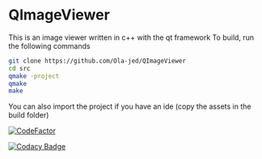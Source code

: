 # QImageViewer
This is an image viewer written in c++ with the qt framework
To build, run the following commands

```bash
git clone https://github.com/Ola-jed/QImageViewer
cd src
qmake -project
qmake
make
```
You can also import the project if you have an ide (copy the assets in the build folder)

[![CodeFactor](https://www.codefactor.io/repository/github/ola-jed/qimageviewer/badge)](https://www.codefactor.io/repository/github/ola-jed/qimageviewer)

[![Codacy Badge](https://app.codacy.com/project/badge/Grade/c795bf59211b4d6ba9d656644b9bb241)](https://www.codacy.com/gh/Ola-jed/QNotePad/dashboard?utm_source=github.com&amp;utm_medium=referral&amp;utm_content=Ola-jed/QNotePad&amp;utm_campaign=Badge_Grade)
